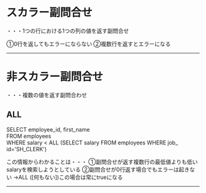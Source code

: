 # スカラー副問合せ

・・・1つの行における1つの列の値を返す副問合せ

①0行を返してもエラーにならない
②複数行を返すとエラーになる

---
# 非スカラー副問合せ

・・・複数の値を返す副問合わせ

## ALL

SELECT employee_id, first_name  
FROM employees  
WHERE salary < ALL (SELECT salary FROM employees WHERE job_ id='SH_CLERK')

この情報からわかることは・・・
①副問合せが返す複数行の最低値よりも低いsalaryを検索しようとしている
②副問合せが0行返す場合でもエラーは起きない
→ALL ([何もない])この場合は常にtrueになる

---


